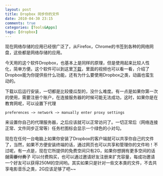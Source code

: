 ```yaml
---
layout: post
title: Dropbox 同步你的文件
date: 2010-04-30 23:15
comments: true
categories: [Tools&Apps]
tags: [dropbox]
---
```

现在网络存储的应用已经很广泛了，从Firefox，Chrome的书签到各种的网络网盘，这些都是网络存储的应用。

今天用的这个软件Dropbox，也基本上是同样的原理，但是使用起来比较人性化，简单方便。这个软件可以到这里[下载](https://www.dropbox.com)，里面的视频也可以看一看，介绍了Dropbox能为你提供些什么功能，还有为什么要使用Dropbox之类，动画也蛮生动的。

下载以后运行安装，一切都是比较傻瓜型的，没什么难度。有一点是如果你第一次的使用，需要注册个账户，在连接服务器的时候可能无法成功，这时，如果你是在教育网呢，可以设置下代理

` preferences —> network —> manually enter proxy settings `

来设置你自己的代理服务器，之后应该就可以正常访问了。一切正常后（网络连接正常、文件同步正常等）任务栏图标会显示一个绿色的小对勾。

现在在任何一台电脑上如果你安装了Dropbox的客户端就可以共享你自己的文件了，当然，如果不方便安装终端的话，通过网页也可以共享和管理你的文件哟！不过呢，有一点是，现在它所提供的免费空间只有2G，如果你想拥有更多空间的话 ~~就需要付费了~~
可以付费购买，也可以通过邀请好友注册来扩充容量，每成功邀请一个好友可以获得250M的空间哟。其实如果只是针对一些文本类的文件，不去共享电影音乐之类，2G应该足够了吧~~